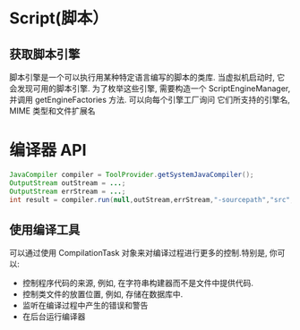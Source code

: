 # Script(脚本）

## 获取脚本引擎

脚本引擎是一个可以执行用某种特定语言编写的脚本的类库.
当虚拟机启动时, 它会发现可用的脚本引擎.
为了枚举这些引擎, 需要构造一个 ScriptEngineManager,
并调用 getEngineFactories 方法. 可以向每个引擎工厂询问
它们所支持的引擎名, MIME 类型和文件扩展名

# 编译器 API

```java
JavaCompiler compiler = ToolProvider.getSystemJavaCompiler();
OutputStream outStream = ...;
OutputStream errStream = ...;
int result = compiler.run(null,outStream,errStream,"-sourcepath","src","Test.java");
```

## 使用编译工具

可以通过使用 CompilationTask 对象来对编译过程进行更多的控制.特别是, 你可以:

* 控制程序代码的来源, 例如, 在字符串构建器而不是文件中提供代码.
* 控制类文件的放置位置, 例如, 存储在数据库中.
* 监听在编译过程中产生的错误和警告
* 在后台运行编译器

